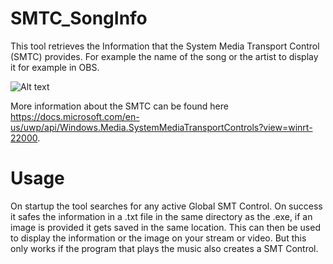 # SMTC_SongInfo

This tool retrieves the Information that the System Media Transport Control (SMTC) provides. For example the name of the song or the artist to display it for example in OBS.

![Alt text](https://docs.microsoft.com/en-us/uwp/api/windows.media/images/smtc.png?view=winrt-22000 "a title")

More information about the SMTC can be found here https://docs.microsoft.com/en-us/uwp/api/Windows.Media.SystemMediaTransportControls?view=winrt-22000.

# Usage

On startup the tool searches for any active Global SMT Control. On success it safes the information in a .txt file in the same directory as the .exe, if an image is provided it gets saved in the same location.
This can then be used to display the information or the image on your stream or video. But this only works if the program that plays the music also creates a SMT Control.
